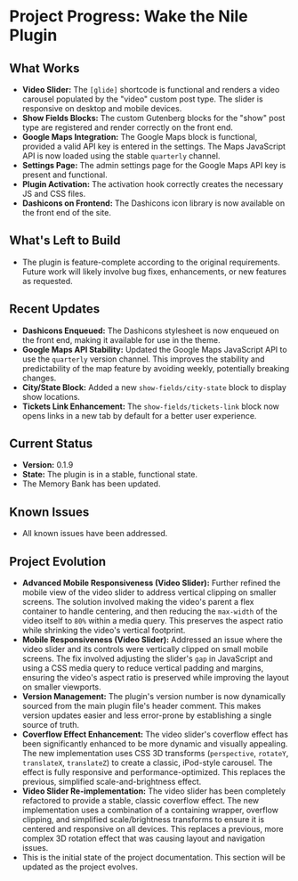 # Project Progress: Wake the Nile Plugin

## What Works

*   **Video Slider:** The `[glide]` shortcode is functional and renders a video carousel populated by the "video" custom post type. The slider is responsive on desktop and mobile devices.
*   **Show Fields Blocks:** The custom Gutenberg blocks for the "show" post type are registered and render correctly on the front end.
*   **Google Maps Integration:** The Google Maps block is functional, provided a valid API key is entered in the settings. The Maps JavaScript API is now loaded using the stable `quarterly` channel.
*   **Settings Page:** The admin settings page for the Google Maps API key is present and functional.
*   **Plugin Activation:** The activation hook correctly creates the necessary JS and CSS files.
*   **Dashicons on Frontend:** The Dashicons icon library is now available on the front end of the site.

## What's Left to Build

*   The plugin is feature-complete according to the original requirements. Future work will likely involve bug fixes, enhancements, or new features as requested.

## Recent Updates

*   **Dashicons Enqueued:** The Dashicons stylesheet is now enqueued on the front end, making it available for use in the theme.
*   **Google Maps API Stability:** Updated the Google Maps JavaScript API to use the `quarterly` version channel. This improves the stability and predictability of the map feature by avoiding weekly, potentially breaking changes.
*   **City/State Block:** Added a new `show-fields/city-state` block to display show locations.
*   **Tickets Link Enhancement:** The `show-fields/tickets-link` block now opens links in a new tab by default for a better user experience.

## Current Status

*   **Version:** 0.1.9
*   **State:** The plugin is in a stable, functional state.
*   The Memory Bank has been updated.

## Known Issues

*   All known issues have been addressed.

## Project Evolution

*   **Advanced Mobile Responsiveness (Video Slider):** Further refined the mobile view of the video slider to address vertical clipping on smaller screens. The solution involved making the video's parent a flex container to handle centering, and then reducing the `max-width` of the video itself to `80%` within a media query. This preserves the aspect ratio while shrinking the video's vertical footprint.
*   **Mobile Responsiveness (Video Slider):** Addressed an issue where the video slider and its controls were vertically clipped on small mobile screens. The fix involved adjusting the slider's `gap` in JavaScript and using a CSS media query to reduce vertical padding and margins, ensuring the video's aspect ratio is preserved while improving the layout on smaller viewports.
*   **Version Management:** The plugin's version number is now dynamically sourced from the main plugin file's header comment. This makes version updates easier and less error-prone by establishing a single source of truth.
*   **Coverflow Effect Enhancement:** The video slider's coverflow effect has been significantly enhanced to be more dynamic and visually appealing. The new implementation uses CSS 3D transforms (`perspective`, `rotateY`, `translateX`, `translateZ`) to create a classic, iPod-style carousel. The effect is fully responsive and performance-optimized. This replaces the previous, simplified scale-and-brightness effect.
*   **Video Slider Re-implementation:** The video slider has been completely refactored to provide a stable, classic coverflow effect. The new implementation uses a combination of a containing wrapper, overflow clipping, and simplified scale/brightness transforms to ensure it is centered and responsive on all devices. This replaces a previous, more complex 3D rotation effect that was causing layout and navigation issues.
*   This is the initial state of the project documentation. This section will be updated as the project evolves.
